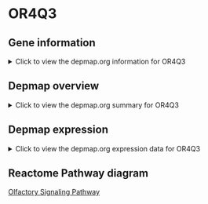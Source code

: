 <h1>OR4Q3</h1>

<h2>Gene information</h2>
<details>
  <summary>Click to view the depmap.org information for OR4Q3</summary>
  <iframe src="https://depmap.org/portal/gene/OR4Q3?tab=about" style="border:none;width:100%;height:800px"></iframe>
</details>

<h2>Depmap overview</h2>
<details>
  <summary>Click to view the depmap.org summary for OR4Q3</summary>
  <iframe src="https://depmap.org/portal/gene/OR4Q3?tab=overview" style="border:none;width:100%;height:800px"></iframe>
</details>

<h2>Depmap expression</h2>
<details>
  <summary>Click to view the depmap.org expression data for OR4Q3</summary>
  <iframe src="https://depmap.org/portal/gene/OR4Q3?tab=characterization" style="border:none;width:100%;height:800px"></iframe>
</details>



<h2>Reactome Pathway diagram</h2>
<a href="https://reactome.org/PathwayBrowser/#/R-HSA-381753" target="_BLANK">Olfactory Signaling Pathway</a>



